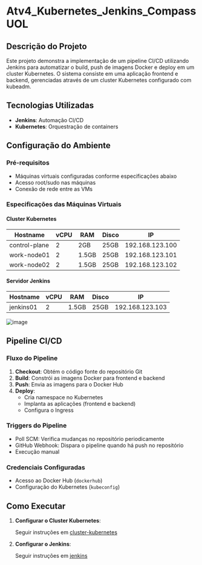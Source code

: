 # Atv4_Kubernetes_Jenkins_CompassUOL

## Descrição do Projeto
Este projeto demonstra a implementação de um pipeline CI/CD utilizando Jenkins para automatizar o build, push de imagens Docker e deploy em um cluster Kubernetes. O sistema consiste em uma aplicação frontend e backend, gerenciadas através de um cluster Kubernetes configurado com kubeadm.

## Tecnologias Utilizadas
- **Jenkins**: Automação CI/CD
- **Kubernetes**: Orquestração de containers

## Configuração do Ambiente

### Pré-requisitos
- Máquinas virtuais configuradas conforme especificações abaixo
- Acesso root/sudo nas máquinas
- Conexão de rede entre as VMs

### Especificações das Máquinas Virtuais

#### Cluster Kubernetes
| Hostname      | vCPU | RAM  | Disco | IP              |
|---------------|------|------|-------|-----------------|
| control-plane | 2    | 2GB  | 25GB  | 192.168.123.100 |
| work-node01   | 2    | 1.5GB| 25GB  | 192.168.123.101 |
| work-node02   | 2    | 1.5GB| 25GB  | 192.168.123.102 |

#### Servidor Jenkins
| Hostname   | vCPU | RAM  | Disco | IP              |
|------------|------|------|-------|-----------------|
| jenkins01  | 2    | 1.5GB| 25GB  | 192.168.123.103 |

![image](https://github.com/user-attachments/assets/77be63d3-ef91-445a-830c-0491777523cd)


## Pipeline CI/CD

### Fluxo do Pipeline
1. **Checkout**: Obtém o código fonte do repositório Git
2. **Build**: Constrói as imagens Docker para frontend e backend
3. **Push**: Envia as imagens para o Docker Hub
4. **Deploy**: 
   - Cria namespace no Kubernetes
   - Implanta as aplicações (frontend e backend)
   - Configura o Ingress

### Triggers do Pipeline
- Poll SCM: Verifica mudanças no repositório periodicamente
- GitHub Webhook: Dispara o pipeline quando há push no repositório
- Execução manual

### Credenciais Configuradas
- Acesso ao Docker Hub (`dockerhub`)
- Configuração do Kubernetes (`kubeconfig`)

## Como Executar

1. **Configurar o Cluster Kubernetes**:
   
   Seguir instruções em [cluster-kubernetes](cluster-kubernetes.md)
   

2. **Configurar o Jenkins**:
   
   Seguir instruções em [jenkins](jenkins.md)
